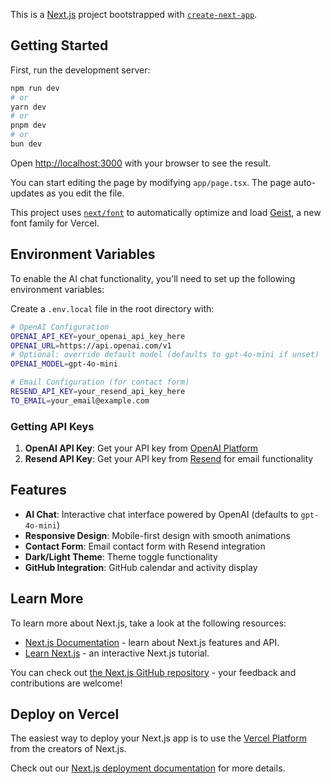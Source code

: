 This is a [Next.js](https://nextjs.org) project bootstrapped with [`create-next-app`](https://nextjs.org/docs/app/api-reference/cli/create-next-app).

## Getting Started

First, run the development server:

```bash
npm run dev
# or
yarn dev
# or
pnpm dev
# or
bun dev
```

Open [http://localhost:3000](http://localhost:3000) with your browser to see the result.

You can start editing the page by modifying `app/page.tsx`. The page auto-updates as you edit the file.

This project uses [`next/font`](https://nextjs.org/docs/app/building-your-application/optimizing/fonts) to automatically optimize and load [Geist](https://vercel.com/font), a new font family for Vercel.

## Environment Variables

To enable the AI chat functionality, you'll need to set up the following environment variables:

Create a `.env.local` file in the root directory with:

```bash
# OpenAI Configuration
OPENAI_API_KEY=your_openai_api_key_here
OPENAI_URL=https://api.openai.com/v1
# Optional: override default model (defaults to gpt-4o-mini if unset)
OPENAI_MODEL=gpt-4o-mini

# Email Configuration (for contact form)
RESEND_API_KEY=your_resend_api_key_here
TO_EMAIL=your_email@example.com
```

### Getting API Keys

1. **OpenAI API Key**: Get your API key from [OpenAI Platform](https://platform.openai.com/api-keys)
2. **Resend API Key**: Get your API key from [Resend](https://resend.com) for email functionality

## Features

- **AI Chat**: Interactive chat interface powered by OpenAI (defaults to `gpt-4o-mini`)
- **Responsive Design**: Mobile-first design with smooth animations
- **Contact Form**: Email contact form with Resend integration
- **Dark/Light Theme**: Theme toggle functionality
- **GitHub Integration**: GitHub calendar and activity display

## Learn More

To learn more about Next.js, take a look at the following resources:

- [Next.js Documentation](https://nextjs.org/docs) - learn about Next.js features and API.
- [Learn Next.js](https://nextjs.org/learn) - an interactive Next.js tutorial.

You can check out [the Next.js GitHub repository](https://github.com/vercel/next.js) - your feedback and contributions are welcome!

## Deploy on Vercel

The easiest way to deploy your Next.js app is to use the [Vercel Platform](https://vercel.com/new?utm_medium=default-template&filter=next.js&utm_source=create-next-app&utm_campaign=create-next-app-readme) from the creators of Next.js.

Check out our [Next.js deployment documentation](https://nextjs.org/docs/app/building-your-application/deploying) for more details.
